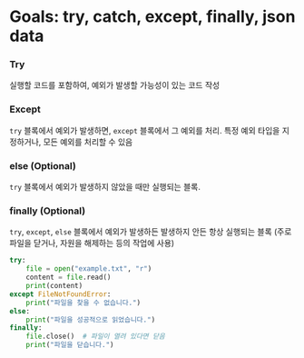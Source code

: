 # Goals: try, catch, except, finally, json data

### Try

실행할 코드를 포함하여, 예외가 발생할 가능성이 있는 코드 작성

### Except

`try` 블록에서 예외가 발생하면, `except` 블록에서 그 예외를 처리. 특정 예외 타입을 지정하거나, 모든 예외를 처리할 수 있음

### else (Optional)

`try` 블록에서 예외가 발생하지 않았을 때만 실행되는 블록.

### finally (Optional)

`try`, `except`, `else` 블록에서 예외가 발생하든 발생하지 안든 항상 실행되는 블록 (주로 파일을 닫거나, 자원을 해제하는 등의 작업에 사용)

```python
try:
    file = open("example.txt", "r")
    content = file.read()
    print(content)
except FileNotFoundError:
    print("파일을 찾을 수 없습니다.")
else:
    print("파일을 성공적으로 읽었습니다.")
finally:
    file.close()  # 파일이 열려 있다면 닫음
    print("파일을 닫습니다.")
```
